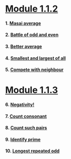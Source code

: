 # [Module 1.1.2](https://github.com/dipanshusabharwal/Hacker-Rank-Problems/tree/master/1.1.2)

#### 1. [Masai average](https://github.com/dipanshusabharwal/Hacker-Rank-Problems/blob/master/1.1.2/masai_average.md)

#### 2. [Battle of odd and even](https://github.com/dipanshusabharwal/Hacker-Rank-Problems/blob/master/1.1.2/battle_of_odd_and_even.md)

#### 3. [Better average](https://github.com/dipanshusabharwal/Hacker-Rank-Problems/blob/master/1.1.2/better_average.md)

#### 4. [Smallest and largest of all](https://github.com/dipanshusabharwal/Hacker-Rank-Problems/blob/master/1.1.2/smallest_and_largest_of_all.md)

#### 5. [Compete with neighbour](https://github.com/dipanshusabharwal/Hacker-Rank-Problems/blob/master/1.1.2/compete_with_neighbour.md)

# [Module 1.1.3](https://github.com/dipanshusabharwal/Hacker-Rank-Problems/tree/master/1.1.3)

#### 6. [Negativity!](https://github.com/dipanshusabharwal/Hacker-Rank-Problems/blob/master/1.1.3/negativity.md)

#### 7. [Count consonant](https://github.com/dipanshusabharwal/Hacker-Rank-Problems/blob/master/1.1.3/count_consonant.md)

#### 8. [Count such pairs](https://github.com/dipanshusabharwal/Hacker-Rank-Problems/blob/master/1.1.3/count_such_pairs.md)

#### 9. [Identify prime](https://github.com/dipanshusabharwal/Hacker-Rank-Problems/blob/master/1.1.3/identify_prime.md)

#### 10. [Longest repeated odd](https://github.com/dipanshusabharwal/Hacker-Rank-Problems/blob/master/1.1.3/count_consonant.md)
